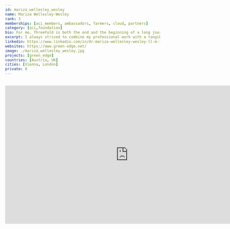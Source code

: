 ```yaml
---
id: mariza_wellesley_wesley
name: Mariza Wellesley-Wesley
rank: 3
memberships: [aci_members, ambassadors, farmers, cloud, partners]
category: [aci,foundation]
bio: For me, ThreeFold is both the end and the beginning of a long journey. From advocating human rights of political prisoners in East Berlin - to my mission at an international development bank of transforming society with small and big projects - to running an educational social enterprise/charity for disadvantaged children and their parents, I always strived to combine my professional work with a tangible, positive societal impact. And all the pieces of the puzzle fell harmoniously together when my journey finally led me to ThreeFold. A common, unique opportunity to transform our communities and our digital life for the better – with equality, freedom, privacy and sustainability as our core inspiration. The beginning of a new journey for each and every one of us…
excerpt: I always strived to combine my professional work with a tangible, positive societal impact.
linkedin: https://www.linkedin.com/in/dr-mariza-wellesley-wesley-ll-m-105aa5a7/
websites: https://www.green-edge.net/
image: ./mariza_wellesley_wesley.jpg
projects: [green_edge]
countries: [Austria, UK]
cities: [Vienna, London]
private: 0
---
```


<BR>
<div class="aspect-w-16 aspect-h-9">
<iframe src="https://player.vimeo.com/video/413196271" width="800" height="450" frameborder="0" allow="autoplay; fullscreen" allowfullscreen></iframe>
</div>
<BR>
